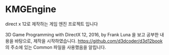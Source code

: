 # KMGEngine
direct x 12로 제작하는 게임 엔진 프로젝트 입니다

3D Game Programming with DirectX 12,  2016, by Frank Luna 을 보고 공부한 내용을 바탕으로, 제작을 시작하였습니다.
https://github.com/d3dcoder/d3d12book 의 주소에 있는 Common 파일을 사용했음을 알립니다.
